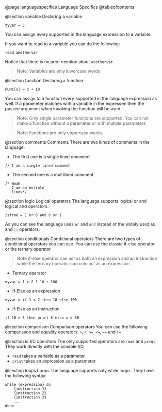 @page languagespecifics Language Specifics
@tableofcontents

@section variable Declaring a variable
```
myvar = 5
```
You can assign every supported in the language expression to a variable.

If you want to read to a variable you can do the following:
```
read anothervar
```
Notice that there is no prior mention about `anothervar`.

> Note: Variables are only lowercase words

@section function Declaring a function
```
FUNC[x] = x + 10
```
You can assign to a function every supported in the language expression as well.
If a parameter matches with a variable in the expressen then the passed argument
when invoking the function will be used.

> Note: Only single parameter functions are supported. You can not make a function without a parameter or with mutiple parameters

> Note: Functions are only uppercase words.

@section comments Comments
There are two kinds of comments in the language.

- The first one is a single lined comment
```
// I am a single lined comment
```
- The second one is a multilined comment
```
/* Woah
   I am on mutiple
   lines*/
```

@section logic Logical operators
The language supports logical or and logical and operators.
```
istrue = 1 or 0 and 0 or 1
```

As you can see the language uses `or` and `and` instead of the widely used `&&` and `||` operators.

@section conditionals Conditional operators
There are two types of conditional operators you can use.
You can use the classic if-else operator or the ternary operator

> Note if-else operator can act as both an expression and an instruction while the ternary operator can only act as an expression

- Ternary operator
```
myvar = 1 > 2 ? 10 : 100
```
- If-Else as an expression
```
myvar = if 1 > 2 then 10 else 100
```
- If-Else as an Instruction
```
if 10 > 5 then print 8 else x = 50
```

@section comparison Comparison operators
You can use the following comparisson and equality operators:
`>`, `<`, `>=`, `<=`, `==` and `!=`

@section io I/O operators
The only supported operators are `read` and `print`.
They work directly with the console I/O.

- `read` takes a variable as a parameter.
- `print` takes an expression as a parameter

@section loops Loops
The language supports only while loops. They have the following syntax:

```
while {expression} do
    {instruction 1}
    {instruction 2}
    {instruction 3}
    ...
done
```